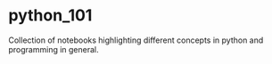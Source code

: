 # python_101
Collection of notebooks highlighting different concepts in python and programming in general.
